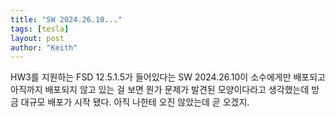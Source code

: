 ```yaml
---
title: "SW 2024.26.10..."
tags: [tesla]
layout: post
author: "Keith"
---
```


HW3를 지원하는 FSD 12.5.1.5가 들어있다는 SW 2024.26.10이 소수에게만 배포되고 아직까지 배포되지 않고 있는 걸 보면 뭔가 문제가 발견된 모양이다라고 생각했는데 방금 대규모 배포가 시작 됐다. 아직 나한테 오진 않았는데 곧 오겠지.